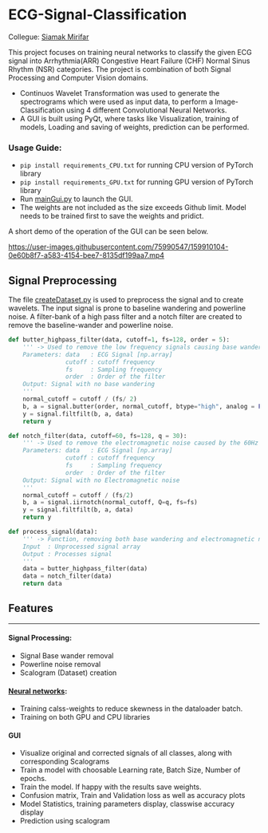 # ECG-Signal-Classification
Collegue: [Siamak Mirifar](https://github.com/SiamakMirifar)

This project focuses on training neural networks to classify the given ECG signal into Arrhythmia(ARR) Congestive Heart Failure (CHF)  Normal Sinus Rhythm (NSR) categories. The project is combination of both Signal Processing and Computer Vision domains. 

- Continuos Wavelet Transformation was used to generate the spectrograms which were used as input data, to perform a Image-Classification using 4 different Convolutional Neural Networks. 
- A GUI is built using PyQt, where tasks like Visualization, training of models, Loading and saving of weights, prediction can be performed.

### Usage Guide:
- ```pip install requirements_CPU.txt``` for running CPU version of PyTorch library
- ```pip install requirements_GPU.txt``` for running GPU version of PyTorch library
- Run [mainGui.py](mainGui.py) to launch the GUI.
- The weights are not included as the size exceeds Github limit. Model needs to be trained first to save the weights and pridict.

A short demo of the operation of the GUI can be seen below.





https://user-images.githubusercontent.com/75990547/159910104-0e60b8f7-a583-4154-bee7-8135df199aa7.mp4



       
## Signal Preprocessing

The file [createDataset.py](createDataset.py) is used to preprocess the signal and to create wavelets. The input signal is prone to baseline wandering and powerline noise. A filter-bank of a high pass filter and a notch filter are created to remove the baseline-wander and powerline noise.

```python
def butter_highpass_filter(data, cutoff=1, fs=128, order = 5):
    ''' -> Used to remove the low frequency signals causing base wandering [http://www.jscholaronline.org/articles/JBER/Signal-Processing.pdf] 
    Parameters: data   : ECG Signal [np.array]
                cutoff : cutoff frequency
                fs     : Sampling frequency
                order  : Order of the filter
    Output: Signal with no base wandering
    '''
    normal_cutoff = cutoff / (fs/ 2)
    b, a = signal.butter(order, normal_cutoff, btype="high", analog = False)
    y = signal.filtfilt(b, a, data)
    return y

def notch_filter(data, cutoff=60, fs=128, q = 30):
    ''' -> Used to remove the electromagnetic noise caused by the 60Hz power line [http://www.jscholaronline.org/articles/JBER/Signal-Processing.pdf]
    Parameters: data   : ECG Signal [np.array]
                cutoff : cutoff frequency
                fs     : Sampling frequency
                order  : Order of the filter
    Output: Signal with no Electromagnetic noise
    '''
    normal_cutoff = cutoff / (fs/2)
    b, a = signal.iirnotch(normal_cutoff, Q=q, fs=fs)
    y = signal.filtfilt(b, a, data)
    return y

def process_signal(data):
    ''' -> Function, removing both base wandering and electromagnetic noise
    Input  : Unprocessed signal array
    Output : Processes signal
    '''
    data = butter_highpass_filter(data) 
    data = notch_filter(data)
    return data
```
## Features
----
#### Signal Processing:
- Signal Base wander removal
- Powerline noise removal
- Scalogram (Dataset) creation
#### [Neural networks](https://github.com/SriniMaiya/ECG-Signal-Classification/blob/main/Models/models.py):
- Training calss-weights to reduce skewness in the dataloader batch.
- Training on both GPU and CPU libraries
#### GUI
- Visualize original and corrected signals of all classes, along with corresponding Scalograms
- Train a model with choosable Learning rate, Batch Size, Number of epochs.
- Train the model. If happy with the results save weights.
- Confusion matrix, Train and Validation loss as well as accuracy plots
- Model Statistics, training parameters display, classwise accuracy display
- Prediction using scalogram

